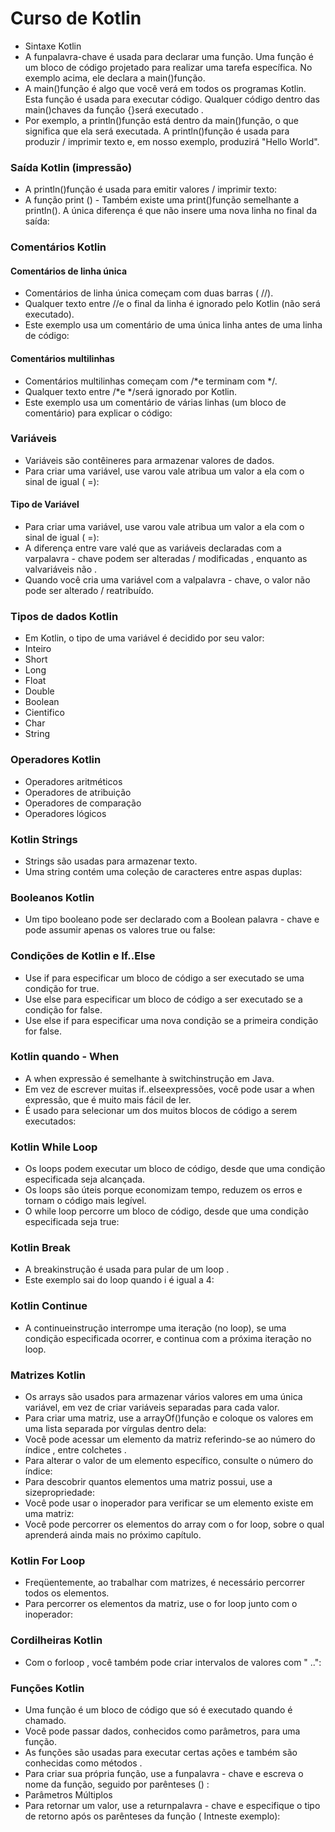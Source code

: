 # Curso de Kotlin
- Sintaxe Kotlin
- A funpalavra-chave é usada para declarar uma função. Uma função é um bloco de código projetado para realizar uma tarefa específica. No exemplo acima, ele declara a main()função.
- A main()função é algo que você verá em todos os programas Kotlin. Esta função é usada para executar código. Qualquer código dentro das main()chaves da função {}será executado .
- Por exemplo, a println()função está dentro da main()função, o que significa que ela será executada. A println()função é usada para produzir / imprimir texto e, em nosso exemplo, produzirá "Hello World".
### Saída Kotlin (impressão)
- A println()função é usada para emitir valores / imprimir texto:
- A função print () - Também existe uma print()função semelhante a println(). A única diferença é que não insere uma nova linha no final da saída:

### Comentários Kotlin
#### Comentários de linha única
- Comentários de linha única começam com duas barras ( //).
- Qualquer texto entre //e o final da linha é ignorado pelo Kotlin (não será executado).
- Este exemplo usa um comentário de uma única linha antes de uma linha de código:
#### Comentários multilinhas
- Comentários multilinhas começam com /*e terminam com */.
- Qualquer texto entre /*e */será ignorado por Kotlin.
- Este exemplo usa um comentário de várias linhas (um bloco de comentário) para explicar o código:

### Variáveis
- Variáveis são contêineres para armazenar valores de dados.
- Para criar uma variável, use varou vale atribua um valor a ela com o sinal de igual ( =):
#### Tipo de Variável
- Para criar uma variável, use varou vale atribua um valor a ela com o sinal de igual ( =):
- A diferença entre vare valé que as variáveis declaradas com a varpalavra - chave podem ser alteradas / modificadas , enquanto as valvariáveis não .
- Quando você cria uma variável com a valpalavra - chave, o valor não pode ser alterado / reatribuído.
###  Tipos de dados Kotlin
- Em Kotlin, o tipo de uma variável é decidido por seu valor:
- Inteiro
- Short
- Long
- Float
- Double
- Boolean
- Cientifico
- Char
- String
### Operadores Kotlin
- Operadores aritméticos
- Operadores de atribuição
- Operadores de comparação
- Operadores lógicos

### Kotlin Strings
- Strings são usadas para armazenar texto.
- Uma string contém uma coleção de caracteres entre aspas duplas:

### Booleanos Kotlin
- Um tipo booleano pode ser declarado com a Boolean palavra - chave e pode assumir apenas os valores true ou false:

### Condições de Kotlin e If..Else
- Use if para especificar um bloco de código a ser executado se uma condição for true.
- Use else para especificar um bloco de código a ser executado se a condição for false.
- Use else if para especificar uma nova condição se a primeira condição for false.

### Kotlin quando - When
- A when expressão é semelhante à switchinstrução em Java.
- Em vez de escrever muitas if..elseexpressões, você pode usar a when expressão, que é muito mais fácil de ler.
- É usado para selecionar um dos muitos blocos de código a serem executados:

### Kotlin While Loop
- Os loops podem executar um bloco de código, desde que uma condição especificada seja alcançada.
- Os loops são úteis porque economizam tempo, reduzem os erros e tornam o código mais legível.
- O while loop percorre um bloco de código, desde que uma condição especificada seja true:

### Kotlin Break
- A breakinstrução é usada para pular de um loop .
- Este exemplo sai do loop quando i é igual a 4:
### Kotlin Continue
- A continueinstrução interrompe uma iteração (no loop), se uma condição especificada ocorrer, e continua com a próxima iteração no loop.
### Matrizes Kotlin
- Os arrays são usados para armazenar vários valores em uma única variável, em vez de criar variáveis separadas para cada valor.
- Para criar uma matriz, use a arrayOf()função e coloque os valores em uma lista separada por vírgulas dentro dela:
- Você pode acessar um elemento da matriz referindo-se ao número do índice , entre colchetes .
- Para alterar o valor de um elemento específico, consulte o número do índice:
- Para descobrir quantos elementos uma matriz possui, use a sizepropriedade:
- Você pode usar o inoperador para verificar se um elemento existe em uma matriz:
- Você pode percorrer os elementos do array com o for loop, sobre o qual aprenderá ainda mais no próximo capítulo.

### Kotlin For Loop
- Freqüentemente, ao trabalhar com matrizes, é necessário percorrer todos os elementos.
- Para percorrer os elementos da matriz, use o for loop junto com o inoperador:
### Cordilheiras Kotlin
- Com o forloop , você também pode criar intervalos de valores com " ..":
### Funções Kotlin
- Uma função é um bloco de código que só é executado quando é chamado.
- Você pode passar dados, conhecidos como parâmetros, para uma função.
- As funções são usadas para executar certas ações e também são conhecidas como métodos .
- Para criar sua própria função, use a funpalavra - chave e escreva o nome da função, seguido por parênteses () :
- Parâmetros Múltiplos
- Para retornar um valor, use a returnpalavra - chave e especifique o tipo de retorno após os parênteses da função ( Intneste exemplo):


